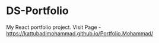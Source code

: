 # DS-Portfolio
My React portfolio project.
Visit Page - https://kattubadimohammad.github.io/Portfolio.Mohammad/
